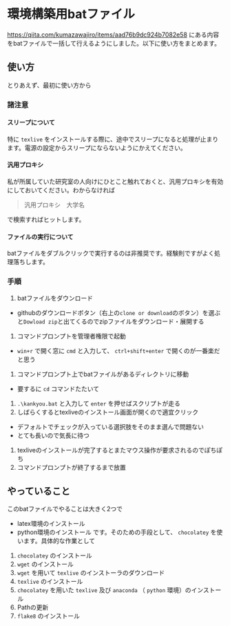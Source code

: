 # 環境構築用batファイル

https://qiita.com/kumazawajiro/items/aad76b9dc924b7082e58 にある内容をbatファイルで一括して行えるようにしました。以下に使い方をまとめます。

## 使い方

とりあえず、最初に使い方から

### 諸注意

#### スリープについて
特に `texlive` をインストールする際に、途中でスリープになると処理が止まります。電源の設定からスリープにならないようにかえてください。

#### 汎用プロキシ
私が所属していた研究室の人向けにひとこと触れておくと、汎用プロキシを有効にしておいてください。わからなければ

> 汎用プロキシ　大学名

で検索すればヒットします。

#### ファイルの実行について

batファイルをダブルクリックで実行するのは非推奨です。経験則ですがよく処理落ちします。

### 手順
  1. batファイルをダウンロード
   * githubのダウンロードボタン（右上の`clone or download`のボタン）を選ぶと`Dowload zip`と出てくるのでzipファイルをダウンロード・展開する
  1. コマンドプロンプトを管理者権限で起動
   * `win+r` で開く窓に `cmd` と入力して、 `ctrl+shift+enter` で開くのが一番楽だと思う
  1. コマンドプロンプト上でbatファイルがあるディレクトリに移動
   * 要するに `cd` コマンドたたいて
  1. `.\kankyou.bat` と入力して `enter` を押せばスクリプトが走る
  1. しばらくするとtexliveのインストール画面が開くので適宜クリック
   * デフォルトでチェックが入っている選択肢をそのまま選んで問題ない
   * とても長いので気長に待つ
  1. texliveのインストールが完了するとまたマウス操作が要求されるのでぽちぽち
  1. コマンドプロンプトが終了するまで放置

## やっていること
このbatファイルでやることは大きく2つで
 * latex環境のインストール
 * python環境のインストール
です。そのための手段として、 `chocolatey` を使います。具体的な作業として
 1. `chocolatey` のインストール
 1. `wget` のインストール
 1. `wget` を用いて `texlive` のインストーラのダウンロード
 1. `texlive` のインストール
 1. `chocolatey` を用いた `texlive` 及び `anaconda` （ `python` 環境）のインストール
 1. Pathの更新
 1. `flake8` のインストール
